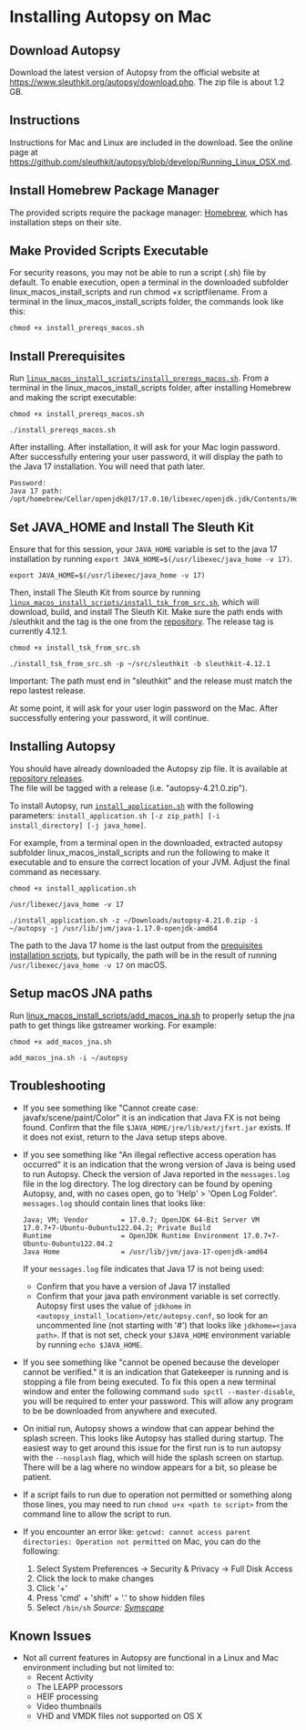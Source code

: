 # Installing Autopsy on Mac

## Download Autopsy

Download the latest version of Autopsy from the official website
at <https://www.sleuthkit.org/autopsy/download.php>. 
The zip file is about 1.2 GB.

## Instructions 

Instructions for Mac and Linux are included in the download. 
See the online page at <https://github.com/sleuthkit/autopsy/blob/develop/Running_Linux_OSX.md>.

## Install Homebrew Package Manager 

The provided scripts require the package manager: [Homebrew](https://brew.sh/), which has installation steps on their site.

## Make Provided Scripts Executable

For security reasons, you may not be able to run a script (.sh) file by default. 
To enable execution, open a terminal in the downloaded subfolder linux_macos_install_scripts and run chmod +x scriptfilename. 
From a terminal in the linux_macos_install_scripts folder, the commands look like this:

```shell
chmod +x install_prereqs_macos.sh
```

## Install Prerequisites

Run [`linux_macos_install_scripts/install_prereqs_macos.sh`](./linux_macos_install_scripts/install_prereqs_macos.sh).
From a terminal in the linux_macos_install_scripts folder, after installing Homebrew and making the script executable:

```shell
chmod +x install_prereqs_macos.sh

./install_prereqs_macos.sh
```

After installing. After installation, it will ask for your Mac login password.
After successfully entering your user password,
it will display the path to the Java 17 installation.
You will need that path later.

```shell
Password:
Java 17 path: /opt/homebrew/Cellar/openjdk@17/17.0.10/libexec/openjdk.jdk/Contents/Home
```

## Set JAVA_HOME and Install The Sleuth Kit

Ensure that for this session, your `JAVA_HOME` variable is set to the java 17 installation by running `export JAVA_HOME=$(/usr/libexec/java_home -v 17)`.  

```shell
export JAVA_HOME=$(/usr/libexec/java_home -v 17)
```

Then, install The Sleuth Kit from source by running [`linux_macos_install_scripts/install_tsk_from_src.sh`](./linux_macos_install_scripts/install_tsk_from_src.sh),
which will download, build, and install The Sleuth Kit.
Make sure the path ends with /sleuthkit and the tag is the one from the [repository](https://github.com/sleuthkit/sleuthkit). 
The release tag is currently 4.12.1. 

```shell
chmod +x install_tsk_from_src.sh

./install_tsk_from_src.sh -p ~/src/sleuthkit -b sleuthkit-4.12.1
```
 
Important: The path must end in "sleuthkit" and the release must match the repo lastest release. 

At some point, it will ask for your user login password on the Mac.
After successfully entering your password, it will continue. 

## Installing Autopsy

You should have already downloaded the Autopsy zip file.
It is available at [repository releases](https://github.com/sleuthkit/autopsy/releases).  
The file will be tagged with a release (i.e. "autopsy-4.21.0.zip").

To install Autopsy, run [`install_application.sh`](./linux_macos_install_scripts/install_application.sh) 
with the following parameters: `install_application.sh [-z zip_path] [-i install_directory] [-j java_home]`.  

For example, from a terminal open in the downloaded, extracted autopsy subfolder linux_macos_install_scripts and run the following to make it executable and to ensure the correct location of your JVM. Adjust the final command as necessary. 

```shell
chmod +x install_application.sh

/usr/libexec/java_home -v 17

./install_application.sh -z ~/Downloads/autopsy-4.21.0.zip -i ~/autopsy -j /usr/lib/jvm/java-1.17.0-openjdk-amd64
```

The path to the Java 17 home is the last output from the [prequisites installation scripts](#installing-prerequisites), 
but typically, the path will be in the result of running `/usr/libexec/java_home -v 17` on macOS.

## Setup macOS JNA paths

Run [linux_macos_install_scripts/add_macos_jna.sh](./linux_macos_install_scripts/add_macos_jna.sh) to properly setup the jna path to get things like gstreamer working.
For example:

```
chmod +x add_macos_jna.sh

add_macos_jna.sh -i ~/autopsy
```

## Troubleshooting

- If you see something like "Cannot create case: javafx/scene/paint/Color" it is an indication that Java FX
  is not being found.  Confirm that the file `$JAVA_HOME/jre/lib/ext/jfxrt.jar` exists. If it does not exist, return to the Java
  setup steps above.
- If you see something like "An illegal reflective access operation has occurred" it is an indication that
  the wrong version of Java is being used to run Autopsy.
  Check the version of Java reported in the `messages.log` file in the log directory.  The log directory can be found by opening Autopsy, and, with no cases open, go to 'Help' > 'Open Log Folder'. `messages.log` should contain lines that looks like:
  ```
  Java; VM; Vendor        = 17.0.7; OpenJDK 64-Bit Server VM 17.0.7+7-Ubuntu-0ubuntu122.04.2; Private Build
  Runtime                 = OpenJDK Runtime Environment 17.0.7+7-Ubuntu-0ubuntu122.04.2
  Java Home               = /usr/lib/jvm/java-17-openjdk-amd64
  ```

  If your `messages.log` file indicates that Java 17 is not being used:
  - Confirm that you have a version of Java 17 installed
  - Confirm that your java path environment variable is set correctly.  Autopsy first uses the value of `jdkhome` in `<autopsy_install_location>/etc/autopsy.conf`, so look for an uncommented line (not starting with '#') that looks like `jdkhome=<java path>`.  If that is not set, check your `$JAVA_HOME` environment variable by running `echo $JAVA_HOME`.
- If you see something like "cannot be opened because the developer cannot be verified." it is an indication that Gatekeeper is running and is stopping a file from being executed.  To fix this open a new terminal window and enter the following command `sudo spctl --master-disable`, you will be required to enter your password.  This will allow any program to be be downloaded from anywhere and executed.
- On initial run, Autopsy shows a window that can appear behind the splash screen.  This looks like Autopsy has stalled during startup.  The easiest way to get around this issue for the first run is to run autopsy with the `--nosplash` flag, which will hide the splash screen on startup.  There will be a lag where no window appears for a bit, so please be patient.
- If a script fails to run due to operation not permitted or something along those lines, you may need to run `chmod u+x <path to script>` from the command line to allow the script to run.
- If you encounter an error like: `getcwd: cannot access parent directories: Operation not permitted` on Mac, you can do the following:
  1. Select System Preferences -> Security & Privacy -> Full Disk Access
  2. Click the lock to make changes
  3. Click '+'
  4. Press 'cmd' + 'shift' + '.' to show hidden files
  5. Select `/bin/sh`
  *Source: [Symscape](https://www.symscape.com/node/1727)*

## Known Issues

- Not all current features in Autopsy are functional in a Linux and Mac environment including but not limited to:
  - Recent Activity
  - The LEAPP processors
  - HEIF processing
  - Video thumbnails
  - VHD and VMDK files not supported on OS X
